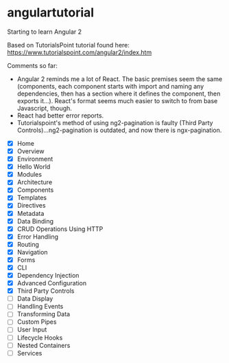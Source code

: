 # angulartutorial
Starting to learn Angular 2

Based on TutorialsPoint tutorial found here: https://www.tutorialspoint.com/angular2/index.htm


Comments so far:
- Angular 2 reminds me a lot of React. The basic premises seem the same (components, each component starts with import and naming any dependencies, then has a section where it defines the component, then exports it...). React's format seems much easier to switch to from base Javascript, though.
- React had better error reports.
- Tutorialspoint's method of using ng2-pagination is faulty (Third Party Controls)...ng2-pagination is outdated, and now there is ngx-pagination.


- [x] 	Home
- [x] 	Overview
- [x] 	Environment
- [x] 	Hello World
- [x] 	Modules
- [x] 	Architecture
- [x] 	Components
- [x] 	Templates
- [x] 	Directives
- [x] 	Metadata
- [x] 	Data Binding
- [x] 	CRUD Operations Using HTTP
- [x] 	Error Handling
- [x] 	Routing
- [x] 	Navigation
- [x] 	Forms
- [x] 	CLI
- [x] 	Dependency Injection
- [x] 	Advanced Configuration
- [x] 	Third Party Controls
- [ ] 	Data Display
- [ ] 	Handling Events
- [ ] 	Transforming Data
- [ ] 	Custom Pipes
- [ ] 	User Input
- [ ] 	Lifecycle Hooks
- [ ] 	Nested Containers
- [ ] 	Services
